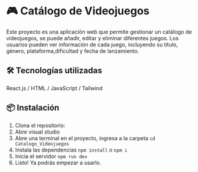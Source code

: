 # 🎮 Catálogo de Videojuegos

Este proyecto es una aplicación web que permite gestionar un catálogo de videojuegos, se puede añadir, editar y eliminar diferentes juegos. Los usuarios pueden ver información de cada juego, incluyendo su título, género, plataforma,dificultad y fecha de lanzamiento.

## 🛠️ Tecnologías utilizadas

React.js / HTML  / JavaScript / Tailwind


## 📦 Instalación

1. Clona el repositorio:
2. Abre visual studio
3. Abre una terminal en el proyecto, ingresa a la carpeta
   `cd Catalogo_Videojuegos`
4. Instala las dependencias
   `npm install` o `npm i`
5. Inicia el servidor
   `npm run dev`
6. Listo! Ya podrás empezar a usarlo.
